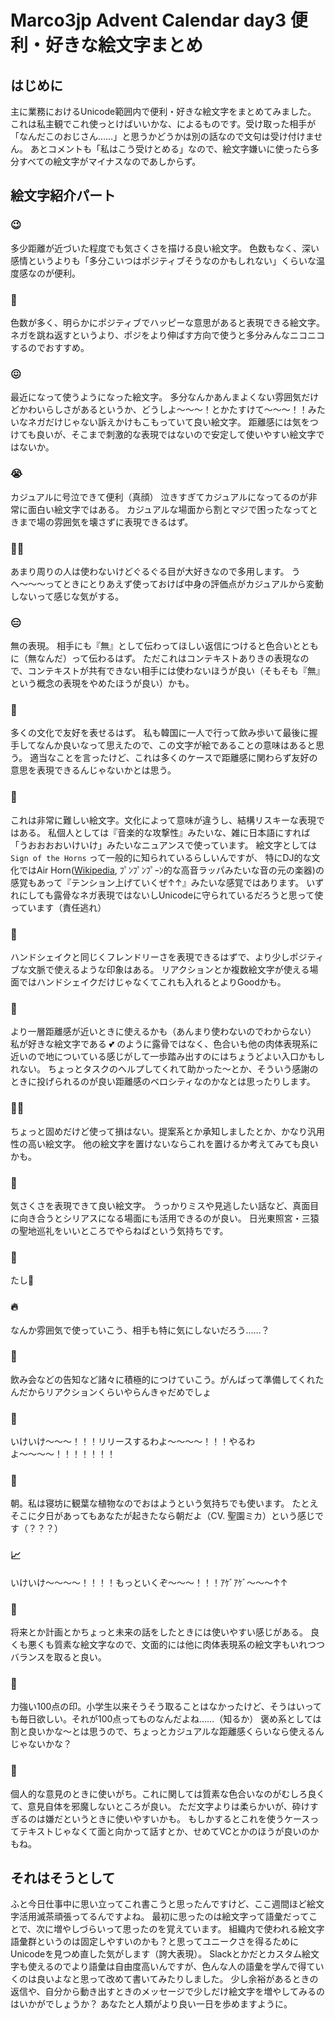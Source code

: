 # Marco3jp Advent Calendar day3 便利・好きな絵文字まとめ

## はじめに
主に業務におけるUnicode範囲内で便利・好きな絵文字をまとめてみました。
これは私主観でこれ使っとけばいいかな、によるものです。受け取った相手が「なんだこのおじさん……」と思うかどうかは別の話なので文句は受け付けません。
あとコメントも「私はこう受けとめる」なので、絵文字嫌いに使ったら多分すべての絵文字がマイナスなのであしからず。

## 絵文字紹介パート
### 😉
多少距離が近づいた程度でも気さくさを描ける良い絵文字。
色数もなく、深い感情というよりも「多分こいつはポジティブそうなのかもしれない」くらいな温度感なのが便利。

### 🥳
色数が多く、明らかにポジティブでハッピーな意思があると表現できる絵文字。
ネガを跳ね返すというより、ポジをより伸ばす方向で使うと多分みんなニコニコするのでおすすめ。

### 😖
最近になって使うようになった絵文字。
多分なんかあんまよくない雰囲気だけどかわいらしさがあるというか、どうしよ〜〜〜！とかたすけて〜〜〜！！みたいなネガだけじゃない訴えかけもこもっていて良い絵文字。
距離感には気をつけても良いが、そこまで刺激的な表現ではないので安定して使いやすい絵文字ではないか。

### 😭
カジュアルに号泣できて便利（真顔）
泣きすぎてカジュアルになってるのが非常に面白い絵文字ではある。
カジュアルな場面から割とマジで困ったなってときまで場の雰囲気を壊さずに表現できるはず。

### 😵‍💫
あまり周りの人は使わないけどぐるぐる目が大好きなので多用します。
うへ〜〜〜ってときにとりあえず使っておけば中身の評価点がカジュアルから変動しないって感じな気がする。

### 😑
無の表現。
相手にも『無』として伝わってほしい返信につけると色合いとともに（無なんだ）って伝わるはず。
ただこれはコンテキストありきの表現なので、コンテキストが共有できない相手には使わないほうが良い（そもそも『無』という概念の表現をやめたほうが良い）かも。

### 🤝
多くの文化で友好を表せるはず。
私も韓国に一人で行って飲み歩いて最後に握手してなんか良いなって思えたので、この文字が絵であることの意味はあると思う。
適当なことを言ったけど、これは多くのケースで距離感に関わらず友好の意思を表現できるんじゃないかとは思う。

### 🤘
これは非常に難しい絵文字。文化によって意味が違うし、結構リスキーな表現ではある。
私個人としては『音楽的な攻撃性』みたいな、雑に日本語にすれば「うおおおおいけいけ」みたいなニュアンスで使っています。
絵文字としては `Sign of the Horns` って一般的に知られているらしいんですが、 特にDJ的な文化ではAir Horn([Wikipedia](https://en.wikipedia.org/wiki/Air_horn), ﾌﾟﾝﾌﾟﾝﾌﾟｰﾝ的な高音ラッパみたいな音の元の楽器)の感覚もあって『テンション上げていくぜ↑↑』みたいな感覚ではあります。
いずれにしても露骨なネガ表現ではないしUnicodeに守られているだろうと思って使っています（責任逃れ）

### 🙌
ハンドシェイクと同じくフレンドリーさを表現できるはずで、より少しポジティブな文脈で使えるような印象はある。
リアクションとか複数絵文字が使える場面ではハンドシェイクだけじゃなくてこれも入れるとよりGoodかも。

### 🫶
より一層距離感が近いときに使えるかも（あんまり使わないのでわからない）
私が好きな絵文字である 💕 のように露骨ではなく、色合いも他の肉体表現系に近いので地についている感じがして一歩踏み出すのにはちょうどよい入口かもしれない。
ちょっとタスクのヘルプしてくれて助かった〜とか、そういう感謝のときに投げられるのが良い距離感のベロシティなのかなとは思ったりします。

### 🙋‍♀️
ちょっと固めだけど使って損はない。提案系とか承知しましたとか、かなり汎用性の高い絵文字。
他の絵文字を置けないならこれを置けるか考えてみても良いかも。

### 🙈
気さくさを表現できて良い絵文字。
うっかりミスや見逃したい話など、真面目に向き合うとシリアスになる場面にも活用できるのが良い。
日光東照宮・三猿の聖地巡礼をいいところでやらねばという気持ちです。

### 🦀
たし🦀

### 🔥
なんか雰囲気で使っていこう、相手も特に気にしないだろう……？

### 🍻
飲み会などの告知など諸々に積極的につけていこう。がんばって準備してくれたんだからリアクションくらいやらんきゃだめでしょ

### 🚀
いけいけ〜〜〜！！！リリースするわよ〜〜〜〜！！！やるわよ〜〜〜〜！！！！！！！

### 🌄
朝。私は寝坊に観葉な植物なのでおはようという気持ちでも使います。
たとえそこに夕日があってもあなたが起きたなら朝だよ（CV. 聖園ミカ）という感じです（？？？）

### 📈
いけいけ〜〜〜〜！！！！もっといくぞ〜〜〜！！！ｱｹﾞｱｹﾞ〜〜〜↑↑

### 📝
将来とか計画とかちょっと未来の話をしたときには使いやすい感じがある。
良くも悪くも質素な絵文字なので、文面的には他に肉体表現系の絵文字もいれつつバランスを取ると良い。

### 💯
力強い100点の印。小学生以来そうそう取ることはなかったけど、そうはいっても毎日欲しい。それが100点ってものなんだよね……（知るか）
褒め系としては割と良いかな〜とは思うので、ちょっとカジュアルな距離感くらいなら使えるんじゃないかな？

### 💭
個人的な意見のときに使いがち。これに関しては質素な色合いなのがむしろ良くて、意見自体を邪魔しないところが良い。
ただ文字よりは柔らかいが、砕けすぎるのは嫌だというときに使いやすいかも。
もしかするとこれを使うケースってテキストじゃなくて面と向かって話すとか、せめてVCとかのほうが良いのかもね。

## それはそうとして
ふと今日仕事中に思い立ってこれ書こうと思ったんですけど、ここ週間ほど絵文字活用滅茶頑張ってるんですよね。
最初に思ったのは絵文字って語彙だってことで、次に増やしづらいって思ったのを覚えています。
組織内で使われる絵文字語彙群というのは固定しやすいのかも？と思ってユニークさを得るためにUnicodeを見つめ直した気がします（誇大表現）。
Slackとかだとカスタム絵文字も使えるのでより語彙は自由度高いんですが、色んな人の語彙を学んで得ていくのは良いよなと思って改めて書いてみたりしました。
少し余裕があるときの返信や、自分から動き出すときのメッセージで少しだけ絵文字を増やしてみるのはいかがでしょうか？
あなたと人類がより良い一日を歩めますように。
